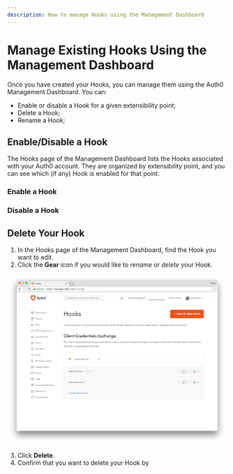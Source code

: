 ```yaml
---
description: How to manage Hooks using the Management Dashboard
---
```


# Manage Existing Hooks Using the Management Dashboard

Once you have created your Hooks, you can manage them using the Auth0 Management Dashboard. You can:

* Enable or disable a Hook for a given extensibility point;
* Delete a Hook;
* Rename a Hook;

## Enable/Disable a Hook

The Hooks page of the Management Dashboard lists the Hooks associated with your Auth0 account. They are organized by extensibility point, and you can see which (if any) Hook is enabled for that point.

### Enable a Hook

### Disable a Hook

## Delete Your Hook

1. In the Hooks page of the Management Dashboard, find the Hook you want to edit.
2. Click the **Gear** icon if you would like to *rename* or *delete* your Hook.

  ![List of Hooks](/media/articles/auth0-hooks/hooks-list.png)

3. Click **Delete**.
4. Confirm that you want to delete your Hook by
